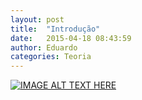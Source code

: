 ```yaml
---
layout: post
title:  "Introdução"
date:   2015-04-18 08:43:59
author: Eduardo
categories: Teoria
---
```


[![IMAGE ALT TEXT HERE](https://img.youtube.com/vi/YOUTUBE_VIDEO_ID_HERE/0.jpg)](https://www.youtube.com/watch?v=YOUTUBE_VIDEO_ID_HERE)


